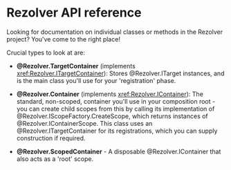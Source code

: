 # Rezolver API reference

Looking for documentation on individual classes or methods in the Rezolver project?  You've come to the right
place!

Crucial types to look at are:

- **@Rezolver.TargetContainer** (implements <xref:Rezolver.ITargetContainer>): Stores @Rezolver.ITarget instances, and 
is the main class you'll use for your 'registration' phase.

- **@Rezolver.Container** (implements <xref:Rezolver.IContainer>): The standard, non-scoped, container you'll use in 
your composition root - you can create child scopes from this by calling its implementation of @Rezolver.IScopeFactory.CreateScope, 
which returns instances of @Rezolver.IContainerScope.  This class uses an @Rezolver.ITargetContainer for its registrations,
which you can supply construction if required.

- **@Rezolver.ScopedContainer** - A disposable @Rezolver.IContainer that also acts as a 'root' scope.